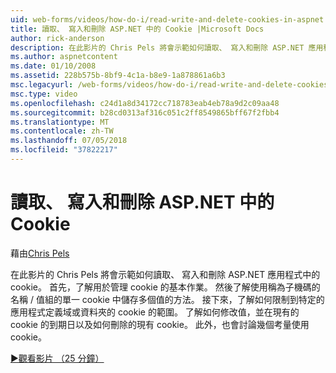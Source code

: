 ```yaml
---
uid: web-forms/videos/how-do-i/read-write-and-delete-cookies-in-aspnet
title: 讀取、 寫入和刪除 ASP.NET 中的 Cookie |Microsoft Docs
author: rick-anderson
description: 在此影片的 Chris Pels 將會示範如何讀取、 寫入和刪除 ASP.NET 應用程式中的 cookie。 首先，了解基本的作業來操作 cooki...
ms.author: aspnetcontent
ms.date: 01/10/2008
ms.assetid: 228b575b-8bf9-4c1a-b8e9-1a878861a6b3
msc.legacyurl: /web-forms/videos/how-do-i/read-write-and-delete-cookies-in-aspnet
msc.type: video
ms.openlocfilehash: c24d1a8d34172cc718783eab4eb78a9d2c09aa48
ms.sourcegitcommit: b28cd0313af316c051c2ff8549865bff67f2fbb4
ms.translationtype: MT
ms.contentlocale: zh-TW
ms.lasthandoff: 07/05/2018
ms.locfileid: "37822217"
---
```

<a name="read-write-and-delete-cookies-in-aspnet"></a>讀取、 寫入和刪除 ASP.NET 中的 Cookie
====================
藉由[Chris Pels](https://twitter.com/chrispels)

在此影片的 Chris Pels 將會示範如何讀取、 寫入和刪除 ASP.NET 應用程式中的 cookie。 首先，了解用於管理 cookie 的基本作業。 然後了解使用稱為子機碼的名稱 / 值組的單一 cookie 中儲存多個值的方法。 接下來，了解如何限制到特定的應用程式定義域或資料夾的 cookie 的範圍。 了解如何修改值，並在現有的 cookie 的到期日以及如何刪除的現有 cookie。 此外，也會討論幾個考量使用 cookie。

[&#9654;觀看影片 （25 分鐘）](https://channel9.msdn.com/Blogs/ASP-NET-Site-Videos/read-write-and-delete-cookies-in-aspnet)
